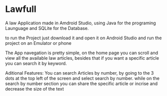 # Lawfull
A law Application made in Amdroid Studio, using Java for the programing Launguage and SQLite for the Database.

to run the Project just download it and open it on Android Studio and run the project on an Emulator or phone

The App navegation is pretty simple, on the home page you can scroll and view all the available law articles, 
besides that if you want a specific article you can search it by keyword.

Aditional Features:
You can search Articles by number, by going to the 3 dots at the top left of the screen and select search by number.
while on the search by number section you can share the specific article or incrise and decrease the size of the text

